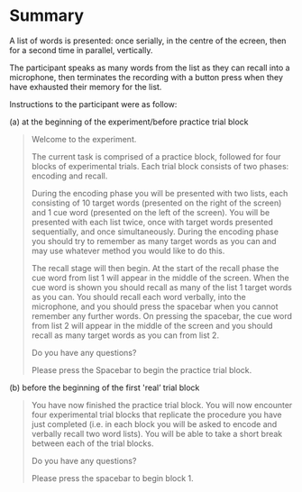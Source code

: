 # Summary

A list of words is presented: once serially, in the centre of the ecreen, then for a second time in parallel, vertically.

The participant speaks as many words from the list as they can recall into a microphone, then terminates the recording with a button press when they have exhausted their memory for the list.

Instructions to the participant were as follow:


(a) at the beginning of the experiment/before practice trial block
>
> Welcome to the experiment.
>
> The current task is comprised of a practice block, followed for four blocks of experimental trials. Each trial block consists of two phases: encoding and recall. 
>
> During the encoding phase you will be presented with two lists, each consisting of 10 target words (presented on the right of the screen) and 1 cue word (presented on the left of the screen). You will be presented with each list twice, once with target words presented sequentially, and once simultaneously. During the encoding phase you should try to remember as many target words as you can and may use whatever method you would like to do this.  
>
> The recall stage will then begin. At the start of the recall phase the cue word from list 1 will appear in the middle of the screen. When the cue word is shown you should recall as many of the list 1 target words as you can. You should recall each word verbally, into the microphone, and you should press the spacebar when you cannot remember any further words. On pressing the spacebar, the cue word from list 2 will appear in the middle of the screen and you should recall as many target words as you can from list 2. 
>
> Do you have any questions? 
>
> Please press the Spacebar to begin the practice trial block. 

(b) before the beginning of the first 'real’ trial block
>
> You have now finished the practice trial block. You will now encounter four experimental trial blocks that replicate the procedure you have just completed (i.e. in each block you will be asked to encode and verbally recall two word lists). You will be able to take a short break between each of the trial blocks. 
>
>Do you have any questions? 
>
> Please press the spacebar to begin block 1. 

